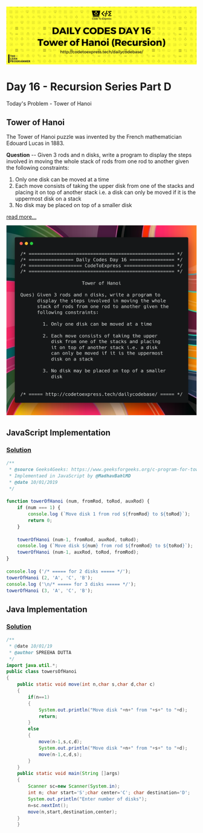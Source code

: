 ![cover](./cover.png)

# Day 16 - Recursion Series Part D

Today's Problem - Tower of Hanoi

## Tower of Hanoi

The Tower of Hanoi puzzle was invented by the French mathematician Edouard Lucas in 1883.

**Question** -- Given 3 rods and n disks, write a program to display the steps involved in moving the whole stack of rods from one rod to another given the following constraints:

1. Only one disk can be moved at a time
2. Each move consists of taking the upper disk from one of the stacks and placing it on top of another stack i.e. a disk can only be moved if it is the uppermost disk on a stack
3. No disk may be placed on top of a smaller disk

[read more...](http://interactivepython.org/runestone/static/pythonds/Recursion/TowerofHanoi.html)

![ques](./ques.png)

## JavaScript Implementation

### [Solution](./JavaScript/hanoi_MadhavBahlMD.js)

```js
/**
 * @source Geeks4Geeks: https://www.geeksforgeeks.org/c-program-for-tower-of-hanoi/
 * Implementaed in JavaScript by @MadhavBahlMD
 * @date 10/01/2019
 */

function towerOfHanoi (num, fromRod, toRod, auxRod) {
    if (num === 1) {
        console.log (`Move disk 1 from rod ${fromRod} to ${toRod}`);
        return 0;
    }

    towerOfHanoi (num-1, fromRod, auxRod, toRod);
    console.log (`Move disk ${num} from rod ${fromRod} to ${toRod}`);
    towerOfHanoi (num-1, auxRod, toRod, fromRod);
}

console.log ('/* ===== for 2 disks ===== */');
towerOfHanoi (2, 'A', 'C', 'B');
console.log ('\n/* ===== for 3 disks ===== */');
towerOfHanoi (3, 'A', 'C', 'B');
```

## Java Implementation

### [Solution](./Java/towersOfHanoi.java)

```java
/**
 * @date 10/01/19
 * @author SPREEHA DUTTA
 */
import java.util.*;
public class towersOfHanoi 
{
    public static void move(int n,char s,char d,char c)
    {
        if(n==1)
        {
            System.out.println("Move disk "+n+" from "+s+" to "+d);  
            return;
        }
        else
        {
            move(n-1,s,c,d);
            System.out.println("Move disk "+n+" from "+s+" to "+d);
            move(n-1,c,d,s);
        }
    }
    public static void main(String []args)
    {
        Scanner sc=new Scanner(System.in);
        int n; char start='S';char center='C'; char destination='D';
        System.out.println("Enter number of disks");
        n=sc.nextInt();
        move(n,start,destination,center);
    }
    }
```